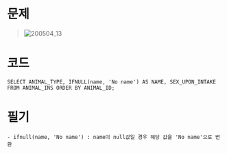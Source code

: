 # 문제
> ![200504_13](https://user-images.githubusercontent.com/48504392/80968322-b8604200-8e52-11ea-9db5-94d37dbdce36.png)  

# 코드
~~~
SELECT ANIMAL_TYPE, IFNULL(name, 'No name') AS NAME, SEX_UPON_INTAKE FROM ANIMAL_INS ORDER BY ANIMAL_ID;
~~~

# 필기
~~~
- ifnull(name, 'No name') : name이 null값일 경우 해당 값을 'No name'으로 변환
~~~
